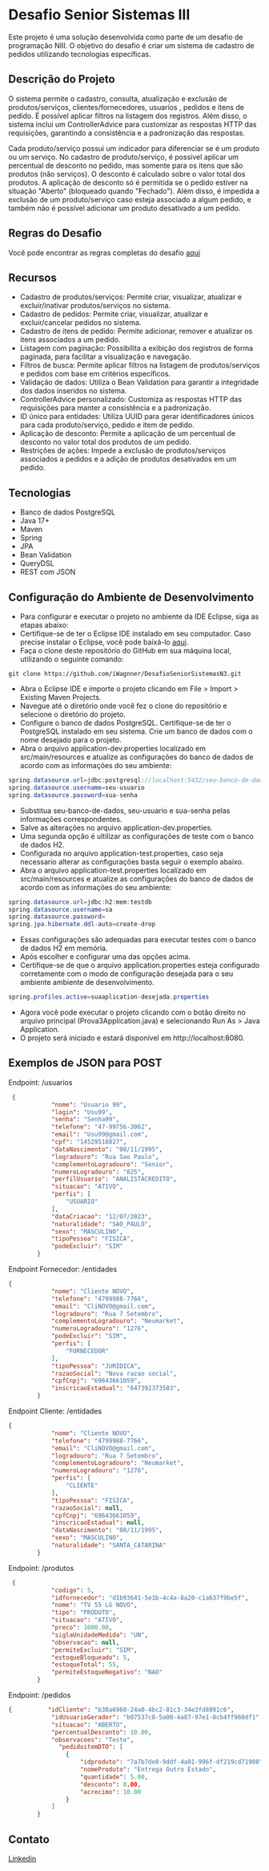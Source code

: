 # Desafio Senior Sistemas III

Este projeto é uma solução desenvolvida como parte de um desafio de programação NIII. O objetivo do desafio é criar um sistema de cadastro de pedidos utilizando tecnologias específicas.

## Descrição do Projeto

O sistema permite o cadastro, consulta, atualização e exclusão de produtos/serviços, clientes/fornecedores, usuarios , pedidos e itens de pedido. É possível aplicar filtros na listagem dos registros. Além disso, o sistema inclui um ControllerAdvice para customizar as respostas HTTP das requisições, garantindo a consistência e a padronização das respostas.

Cada produto/serviço possui um indicador para diferenciar se é um produto ou um serviço. No cadastro de produto/serviço, é possível aplicar um percentual de desconto no pedido, mas somente para os itens que são produtos (não serviços). O desconto é calculado sobre o valor total dos produtos. A aplicação de desconto só é permitida se o pedido estiver na situação "Aberto" (bloqueado quando "Fechado"). Além disso, é impedida a exclusão de um produto/serviço caso esteja associado a algum pedido, e também não é possível adicionar um produto desativado a um pedido.

## Regras do Desafio

Você pode encontrar as regras completas do desafio [aqui](https://github.com/iWagnner/DesafioSeniorSistemasN3/blob/main/src/main/resources/Doc/1-DESAFIO%20DE%20BACKEND%20JAVA%20PARA%20ERP%20.pdf)

## Recursos

- Cadastro de produtos/serviços: Permite criar, visualizar, atualizar e excluir/inativar produtos/serviços no sistema.
- Cadastro de pedidos: Permite criar, visualizar, atualizar e excluir/cancelar pedidos no sistema.
- Cadastro de itens de pedido: Permite adicionar, remover e atualizar os itens associados a um pedido.
- Listagem com paginação: Possibilita a exibição dos registros de forma paginada, para facilitar a visualização e navegação.
- Filtros de busca: Permite aplicar filtros na listagem de produtos/serviços e pedidos com base em critérios específicos.
- Validação de dados: Utiliza o Bean Validation para garantir a integridade dos dados inseridos no sistema.
- ControllerAdvice personalizado: Customiza as respostas HTTP das requisições para manter a consistência e a padronização.
- ID único para entidades: Utiliza UUID para gerar identificadores únicos para cada produto/serviço, pedido e item de pedido.
- Aplicação de desconto: Permite a aplicação de um percentual de desconto no valor total dos produtos de um pedido.
- Restrições de ações: Impede a exclusão de produtos/serviços associados a pedidos e a adição de produtos desativados em um pedido.

## Tecnologias

- Banco de dados PostgreSQL
- Java 17+
- Maven
- Spring
- JPA
- Bean Validation
- QueryDSL
- REST com JSON
  
## Configuração do Ambiente de Desenvolvimento
- Para configurar e executar o projeto no ambiente da IDE Eclipse, siga as etapas abaixo:
- Certifique-se de ter o Eclipse IDE instalado em seu computador. Caso precise instalar o Eclipse, você pode baixá-lo [aqui](https://www.eclipse.org).
- Faça o clone deste repositório do GitHub em sua máquina local, utilizando o seguinte comando:
```
git clone https://github.com/iWagnner/DesafioSeniorSistemasN3.git
```
- Abra o Eclipse IDE e importe o projeto clicando em File > Import > Existing Maven Projects.
- Navegue até o diretório onde você fez o clone do repositório e selecione o diretório do projeto.
- Configure o banco de dados PostgreSQL. Certifique-se de ter o PostgreSQL instalado em seu sistema. Crie um banco de dados com o nome desejado para o projeto.
- Abra o arquivo application-dev.properties localizado em src/main/resources e atualize as configurações do banco de dados de acordo com as informações do seu ambiente:
```java
spring.datasource.url=jdbc:postgresql://localhost:5432/seu-banco-de-dados
spring.datasource.username=seu-usuario
spring.datasource.password=sua-senha
```
- Substitua seu-banco-de-dados, seu-usuario e sua-senha pelas informações correspondentes.
- Salve as alterações no arquivo application-dev.properties.
- Uma segunda opção é ultilizar as configurações de teste com o banco de dados H2.
- Configurada no arquivo application-test.properties, caso seja necessario alterar as configurações basta seguir o exemplo abaixo.
- Abra o arquivo application-test.properties localizado em src/main/resources e atualize as configurações do banco de dados de acordo com as informações do seu ambiente:
 ```java
 spring.datasource.url=jdbc:h2:mem:testdb
 spring.datasource.username=sa
 spring.datasource.password=
 spring.jpa.hibernate.ddl-auto=create-drop
 ```
- Essas configurações são adequadas para executar testes com o banco de dados H2 em memória.
- Após escolher e configurar uma das opções acima.
- Certifique-se de que o arquivo application.properties esteja configurado corretamente com o modo de configuração desejada para o seu ambiente ambiente de desenvolvimento.
```java
spring.profiles.active=suaaplication-desejada.properties
```
- Agora você pode executar o projeto clicando com o botão direito no arquivo principal (Prova3Application.java) e selecionando Run As > Java Application.
- O projeto será iniciado e estará disponível em http://localhost:8080.

## Exemplos de JSON para POST
Endpoint: /usuarios
```json
 {
            "nome": "Usuario 99",
            "login": "Usu99",
            "senha": "Senha99",
            "telefone": "47-99756-3062",
            "email": "Usu99@gmail.com",
            "cpf": "14529518027",
            "dataNascimento": "08/11/1995",
            "logradouro": "Rua Sao Paulo",
            "complementoLogradouro": "Senior",
            "numeroLogradouro": "825",
            "perfilUsuario": "ANALISTACREDITO",
            "situacao": "ATIVO",
            "perfis": [
                "USUARIO"
            ],
            "dataCriacao": "12/07/2023",
            "naturalidade": "SAO_PAULO",
            "sexo": "MASCULINO",
            "tipoPessoa": "FISICA",
            "podeExcluir": "SIM"
        }
```
Endpoint Fornecedor: /entidades
```json
{
            "nome": "Cliente NOVO",
            "telefone": "4799988-7766",
            "email": "CliNOVO@gmail.com",
            "logradouro": "Rua 7 Setembro",
            "complementoLogradouro": "Neumarket",
            "numeroLogradouro": "1276",
            "podeExcluir": "SIM",
            "perfis": [
                "FORNECEDOR"
            ],
            "tipoPessoa": "JURIDICA",
            "razaoSocial": "Nova razao social",
            "cpfCnpj": "69643661059",
            "inscricaoEstadual": "647392373503",
        }
```
Endpoint Cliente: /entidades
```json
{
            "nome": "Cliente NOVO",
            "telefone": "4799988-7766",
            "email": "CliNOVO@gmail.com",
            "logradouro": "Rua 7 Setembro",
            "complementoLogradouro": "Neumarket",
            "numeroLogradouro": "1276",
            "perfis": [
                "CLIENTE"
            ],
            "tipoPessoa": "FISICA",
            "razaoSocial": null,
            "cpfCnpj": "69643661059",
            "inscricaoEstadual": null,
            "dataNascimento": "08/11/1995",
            "sexo": "MASCULINO",
            "naturalidade": "SANTA_CATARINA"
        }
```
Endpoint: /produtos
```json
 {
            "codigo": 5,
            "idfornecedor": "d1b93641-5e1b-4c4a-8a20-c1a637f9be5f",
            "nome": "TV 55 LG NOVO",
            "tipo": "PRODUTO",
            "situacao": "ATIVO",
            "preco": 1000.00,
            "siglaUnidadeMedida": "UN",
            "observacao": null,
            "permiteExcluir": "SIM",
            "estoqueBloqueado": 5,
            "estoqueTotal": 55,
            "permiteEstoqueNegativo": "NAO"
        }
```
Endpoint: /pedidos
```json
{          "idCliente": "b38a6960-24a0-4bc2-81c3-34e3fd8891c6",
            "idUsuarioGerador": "b07537c8-5a00-4a87-97e1-0cb4ff960df1",
            "situacao": "ABERTO",
            "percentualDesconto": 10.00,
            "observacoes": "Teste",
              "pedidoitemDTO": [
                {
                    "idproduto": "7a7b7de0-9ddf-4a01-996f-df219cd71908",
                    "nomeProduto": "Entrega Outro Estado",
                    "quantidade": 5.00,
                    "desconto": 0.00,
                    "acrecimo": 10.00
                }
            ]
        }
```
## Contato
[Linkedin](https://www.linkedin.com/in/wagner-ribeiro-256a221b2/)
